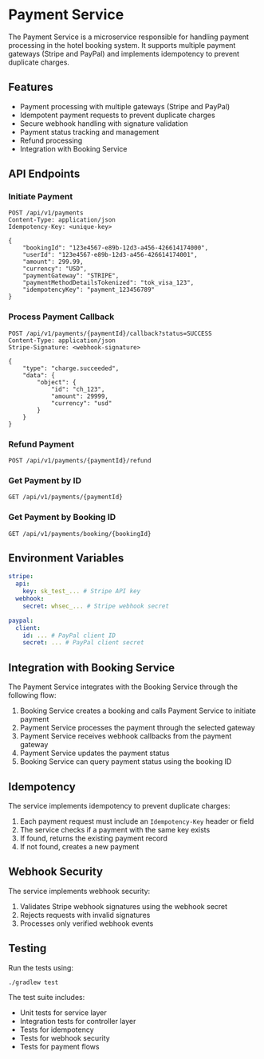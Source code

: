 # Payment Service

The Payment Service is a microservice responsible for handling payment processing in the hotel booking system. It supports multiple payment gateways (Stripe and PayPal) and implements idempotency to prevent duplicate charges.

## Features

- Payment processing with multiple gateways (Stripe and PayPal)
- Idempotent payment requests to prevent duplicate charges
- Secure webhook handling with signature validation
- Payment status tracking and management
- Refund processing
- Integration with Booking Service

## API Endpoints

### Initiate Payment

```http
POST /api/v1/payments
Content-Type: application/json
Idempotency-Key: <unique-key>

{
    "bookingId": "123e4567-e89b-12d3-a456-426614174000",
    "userId": "123e4567-e89b-12d3-a456-426614174001",
    "amount": 299.99,
    "currency": "USD",
    "paymentGateway": "STRIPE",
    "paymentMethodDetailsTokenized": "tok_visa_123",
    "idempotencyKey": "payment_123456789"
}
```

### Process Payment Callback

```http
POST /api/v1/payments/{paymentId}/callback?status=SUCCESS
Content-Type: application/json
Stripe-Signature: <webhook-signature>

{
    "type": "charge.succeeded",
    "data": {
        "object": {
            "id": "ch_123",
            "amount": 29999,
            "currency": "usd"
        }
    }
}
```

### Refund Payment

```http
POST /api/v1/payments/{paymentId}/refund
```

### Get Payment by ID

```http
GET /api/v1/payments/{paymentId}
```

### Get Payment by Booking ID

```http
GET /api/v1/payments/booking/{bookingId}
```

## Environment Variables

```yaml
stripe:
  api:
    key: sk_test_... # Stripe API key
  webhook:
    secret: whsec_... # Stripe webhook secret

paypal:
  client:
    id: ... # PayPal client ID
    secret: ... # PayPal client secret
```

## Integration with Booking Service

The Payment Service integrates with the Booking Service through the following flow:

1. Booking Service creates a booking and calls Payment Service to initiate payment
2. Payment Service processes the payment through the selected gateway
3. Payment Service receives webhook callbacks from the payment gateway
4. Payment Service updates the payment status
5. Booking Service can query payment status using the booking ID

## Idempotency

The service implements idempotency to prevent duplicate charges:

1. Each payment request must include an `Idempotency-Key` header or field
2. The service checks if a payment with the same key exists
3. If found, returns the existing payment record
4. If not found, creates a new payment

## Webhook Security

The service implements webhook security:

1. Validates Stripe webhook signatures using the webhook secret
2. Rejects requests with invalid signatures
3. Processes only verified webhook events

## Testing

Run the tests using:

```bash
./gradlew test
```

The test suite includes:

- Unit tests for service layer
- Integration tests for controller layer
- Tests for idempotency
- Tests for webhook security
- Tests for payment flows
